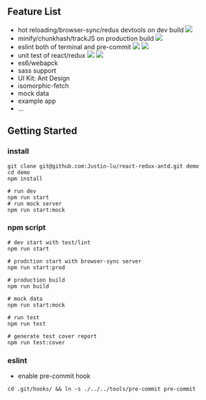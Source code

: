 ## Feature List
- hot reloading/browser-sync/redux devtools on dev build
![](http://ww1.sinaimg.cn/large/785cd1e3gw1f69xb4vta2g20tb0fs7c5.gif)
- minify/chunkhash/trackJS on production build
![](http://ww4.sinaimg.cn/large/785cd1e3gw1f69xey2om7g20tb0fs1kx.gif)
- eslint both of terminal and pre-commit
![](http://ww1.sinaimg.cn/large/785cd1e3gw1f69xiq41uog20tb0fsn8e.gif)
![](http://ww2.sinaimg.cn/large/785cd1e3gw1f69zn0p20gj21je0jan1f.jpg)
- unit test of react/redux
![](http://ww3.sinaimg.cn/large/785cd1e3gw1f69x6lccmij21020m2juk.jpg)
![](http://ww2.sinaimg.cn/large/785cd1e3gw1f69zp1v97ij21kw0u8td8.jpg)
- es6/webapck
- sass support
- UI Kit: Ant Design
- isomorphic-fetch
- mock data
- example app
- ...

## Getting Started
### install
```
git clone git@github.com:Justin-lu/react-redux-antd.git demo
cd demo
npm install

# run dev
npm run start
# run mock server
npm run start:mock
```

### npm script

```shell
# dev start with test/lint
npm run start 

# prodction start with browser-sync server
npm run start:prod

# production build
npm run build

# mock data
npm run start:mock

# run test
npm run test

# generate test cover report
npm run test:cover

```

### eslint

- enable pre-commit hook

```shell
cd .git/hooks/ && ln -s ./../../tools/pre-commit pre-commit
```
